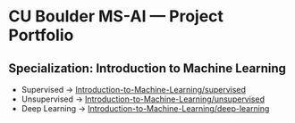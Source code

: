 # CU Boulder MS-AI — Project Portfolio

## Specialization: Introduction to Machine Learning
- Supervised → [Introduction-to-Machine-Learning/supervised](Introduction-to-Machine-Learning/supervised)
- Unsupervised → [Introduction-to-Machine-Learning/unsupervised](Introduction-to-Machine-Learning/unsupervised)
- Deep Learning → [Introduction-to-Machine-Learning/deep-learning](Introduction-to-Machine-Learning/deep-learning)

